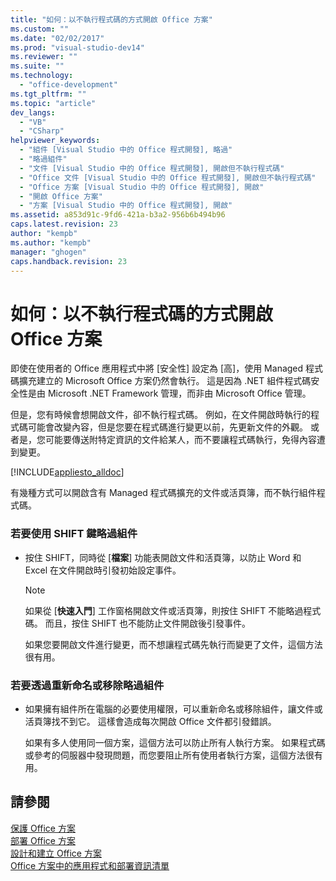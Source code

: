 ```yaml
---
title: "如何：以不執行程式碼的方式開啟 Office 方案"
ms.custom: ""
ms.date: "02/02/2017"
ms.prod: "visual-studio-dev14"
ms.reviewer: ""
ms.suite: ""
ms.technology: 
  - "office-development"
ms.tgt_pltfrm: ""
ms.topic: "article"
dev_langs: 
  - "VB"
  - "CSharp"
helpviewer_keywords: 
  - "組件 [Visual Studio 中的 Office 程式開發], 略過"
  - "略過組件"
  - "文件 [Visual Studio 中的 Office 程式開發], 開啟但不執行程式碼"
  - "Office 文件 [Visual Studio 中的 Office 程式開發], 開啟但不執行程式碼"
  - "Office 方案 [Visual Studio 中的 Office 程式開發], 開啟"
  - "開啟 Office 方案"
  - "方案 [Visual Studio 中的 Office 程式開發], 開啟"
ms.assetid: a853d91c-9fd6-421a-b3a2-956b6b494b96
caps.latest.revision: 23
author: "kempb"
ms.author: "kempb"
manager: "ghogen"
caps.handback.revision: 23
---
```

# 如何：以不執行程式碼的方式開啟 Office 方案
  即使在使用者的 Office 應用程式中將 \[安全性\] 設定為 \[高\]，使用 Managed 程式碼擴充建立的 Microsoft Office 方案仍然會執行。  這是因為 .NET 組件程式碼安全性是由 Microsoft .NET Framework 管理，而非由 Microsoft Office 管理。  
  
 但是，您有時候會想開啟文件，卻不執行程式碼。  例如，在文件開啟時執行的程式碼可能會改變內容，但是您要在程式碼進行變更以前，先更新文件的外觀。  或者是，您可能要傳送附特定資訊的文件給某人，而不要讓程式碼執行，免得內容遭到變更。  
  
 [!INCLUDE[appliesto_alldoc](../vsto/includes/appliesto-alldoc-md.md)]  
  
 有幾種方式可以開啟含有 Managed 程式碼擴充的文件或活頁簿，而不執行組件程式碼。  
  
### 若要使用 SHIFT 鍵略過組件  
  
-   按住 SHIFT，同時從 \[**檔案**\] 功能表開啟文件和活頁簿，以防止 Word 和 Excel 在文件開啟時引發初始設定事件。  
  
    > [!NOTE]  
    >  如果從 \[**快速入門**\] 工作窗格開啟文件或活頁簿，則按住 SHIFT 不能略過程式碼。  而且，按住 SHIFT 也不能防止文件開啟後引發事件。  
  
     如果您要開啟文件進行變更，而不想讓程式碼先執行而變更了文件，這個方法很有用。  
  
### 若要透過重新命名或移除略過組件  
  
-   如果擁有組件所在電腦的必要使用權限，可以重新命名或移除組件，讓文件或活頁簿找不到它。  這樣會造成每次開啟 Office 文件都引發錯誤。  
  
     如果有多人使用同一個方案，這個方法可以防止所有人執行方案。  如果程式碼或參考的伺服器中發現問題，而您要阻止所有使用者執行方案，這個方法很有用。  
  
## 請參閱  
 [保護 Office 方案](../vsto/securing-office-solutions.md)   
 [部署 Office 方案](../vsto/deploying-an-office-solution.md)   
 [設計和建立 Office 方案](../vsto/designing-and-creating-office-solutions.md)   
 [Office 方案中的應用程式和部署資訊清單](../vsto/application-and-deployment-manifests-in-office-solutions.md)  
  
  